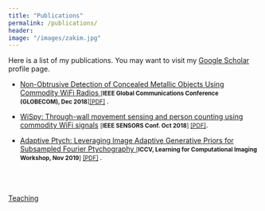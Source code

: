```yaml
---
title: "Publications"
permalink: /publications/
header:
image: "/images/zakim.jpg"
---
```




Here is a list of my publications. You may want to visit my <a href="https://scholar.google.com/citations?user=6SO2wqUAAAAJ&hl=en" target="_blank">Google Scholar</a> profile page.

*  <a href=" https://ieeexplore.ieee.org/abstract/document/8647871" target="_blank"> Non-Obtrusive Detection of Concealed Metallic Objects Using Commodity WiFi Radios </a> <small>[**IEEE Global Communications Conference (GLOBECOM), Dec 2018**]<a href="https://asif-hanif.github.io/_pages/GLOBCOMM18.pdf" target="_blank">[PDF]</a> </small> .



* <a href="https://ieeexplore.ieee.org/abstract/document/8589770" target="_blank">WiSpy: Through-wall movement sensing and person counting using commodity WiFi signals</a> <small>[**IEEE SENSORS Conf. Oct 2018**] <a href="https://asif-hanif.github.io/_pages/SENSORS18.pdf" target="_blank">[PDF]</a></small>. 

  

* <a href="http://openaccess.thecvf.com/content_ICCVW_2019/html/LCI/Shamshad_Adaptive_Ptych_Leveraging_Image_Adaptive_Generative_Priors_for_Subsampled_Fourier_ICCVW_2019_paper.html " target="_blank"> Adaptive Ptych: Leveraging Image Adaptive Generative Priors for Subsampled Fourier Ptychography </a>  <small>[**ICCV, Learning for Computational Imaging Workshop, Nov 2019**] <a href="https://asif-hanif.github.io/_pages/ICCV19.pdf" target="_blank">[PDF]</a> </small>.



<br />
<br />
<br />
<a href="/teaching/">Teaching</a>
